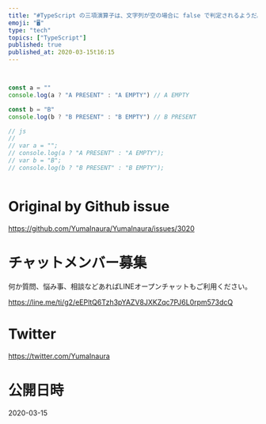 ```yaml
---
title: "#TypeScript の三項演算子は、文字列が空の場合に false で判定されるようだ。というか javascript でも同じ挙動みた"
emoji: "🖥"
type: "tech"
topics: ["TypeScript"]
published: true
published_at: 2020-03-15t16:15
---
```


```typescript


const a = ""
console.log(a ? "A PRESENT" : "A EMPTY") // A EMPTY

const b = "B"
console.log(b ? "B PRESENT" : "B EMPTY") // B PRESENT

// js
//
// var a = "";
// console.log(a ? "A PRESENT" : "A EMPTY");
// var b = "B";
// console.log(b ? "B PRESENT" : "B EMPTY");



```

# Original by Github issue

https://github.com/YumaInaura/YumaInaura/issues/3020








<!-- Update From Qiita API -->

# チャットメンバー募集


何か質問、悩み事、相談などあればLINEオープンチャットもご利用ください。

https://line.me/ti/g2/eEPltQ6Tzh3pYAZV8JXKZqc7PJ6L0rpm573dcQ





# Twitter


https://twitter.com/YumaInaura


<!-- Update From Qiita API -->



# 公開日時

2020-03-15
